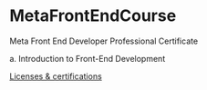 # MetaFrontEndCourse
Meta Front End Developer Professional Certificate

a. Introduction to Front-End Development

[Licenses & certifications]([https://coursera.org/share/f2736ef4a4ec105b82438fd02fd252b7])

